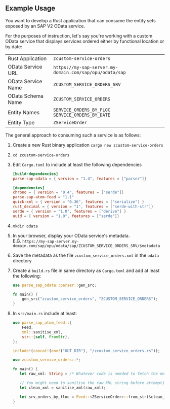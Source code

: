 ## Example Usage

You want to develop a Rust application that can consume the entity sets exposed by an SAP V2 OData service.

For the purposes of instruction, let's say you're working with a custom OData service that displays services ordered either by functional location or by date:

|                    |                                                         |
|--------------------|---------------------------------------------------------|
| Rust Application   | `zcustom-service-orders`                                |
| OData Service URL  | `https://my-sap-server.my-domain.com/sap/opu/odata/sap` |
| OData Service Name | `ZCUSTOM_SERVICE_ORDERS_SRV`                            |
| OData Schema Name  | `ZCUSTOM_SERVICE_ORDERS`                                |
| Entity Names       | `SERVICE_ORDERS_BY_FLOC`<br>`SERVICE_ORDERS_BY_DATE`    |
| Entity Type        | `ZServiceOrder`                                         |

The general approach to consuming such a service is as follows:

1. Create a new Rust binary application `cargo new zcustom-service-orders`
1. `cd zcustom-service-orders`
1. Edit `Cargo.toml` to include at least the following dependencies

   ```toml
   [build-dependencies]
   parse-sap-odata = { version = "1.4", features = ["parser"]}

   [dependencies]
   chrono = { version = "0.4", features = ["serde"]}
   parse-sap-atom-feed = "1.1"
   quick-xml = { version = "0.36", features = ["serialize"] }
   rust_decimal = { version = "1", features = ["serde-with-str"]}
   serde = { version = "1.0", features = ["derive"] }
   uuid = { version = "1.8", features = ["serde"]}
   ```
   
1. `mkdir odata`
1. In your browser, display your OData service's metadata.<br>
   E.G. `https://my-sap-server.my-domain.com/sap/opu/odata/sap/ZCUSTOM_SERVICE_ORDERS_SRV/$metadata`
1. Save the metadata as the file `zcustom_service_orders.xml` in the `odata` directory
1. Create a `build.rs` file in same directory as `Cargo.toml` and add at least the following:

   ```rust
   use parse_sap_odata::parser::gen_src;

   fn main() {
       gen_src("zcustom_service_orders", "ZCUSTOM_SERVICE_ORDERS");
   }
   ```

1. In `src/main.rs` include at least:

   ```rust
   use parse_sap_atom_feed::{
       Feed,
       xml::sanitise_xml,
       str::{self, FromStr},
   };

   include!(concat!(env!("OUT_DIR"), "/zcustom_service_orders.rs"));

   use zcustom_service_orders::*;

   fn main() {
      let raw_xml: String = /* Whatever code is needed to fetch the entity set data as a raw XML string */

      // You might need to sanitise the raw XML string before attempting to parse it
      let clean_xml = sanitise_xml(raw_xml);

      let srv_orders_by_floc = Feed::<ZServiceOrder>::from_str(&clean_xml);
   }
   ```
